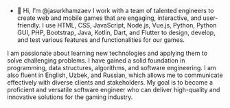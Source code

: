 - 👋 Hi, I’m @jasurkhamzaev
I work with a team of talented engineers to create web and mobile games that are engaging, interactive, and user-friendly. I use HTML, CSS, JavaScript, Node.js, Vue.js, Python, Python GUI, PHP, Bootstrap, Java, Kotlin, Dart, and Flutter to design, develop, and test various features and functionalities for our games.

I am passionate about learning new technologies and applying them to solve challenging problems. I have gained a solid foundation in programming, data structures, algorithms, and software engineering. I am also fluent in English, Uzbek, and Russian, which allows me to communicate effectively with diverse clients and stakeholders. My goal is to become a proficient and versatile software engineer who can deliver high-quality and innovative solutions for the gaming industry.
